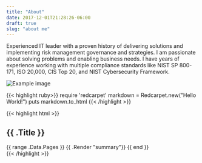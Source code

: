 ```yaml
---
title: "About"
date: 2017-12-01T21:28:26-06:00
draft: true
slug: "about me"
---
```


Experienced IT leader with a proven history of delivering solutions and implementing risk management governance and strategies.  I am passionate about solving problems and enabling business needs.   I have years of experience working with multiple compliance standards like NIST SP 800-171, ISO 20,000, CIS Top 20, and NIST Cybersecurity Framework.

![Example image](/img/mal.jpg)


{{< highlight ruby>}}
require 'redcarpet'
markdown = Redcarpet.new("Hello World!")
puts markdown.to_html
{{< /highlight >}}

{{< highlight html >}}
<section id="main">
  <div>
    <h1 id="title">{{ .Title }}</h1>
    {{ range .Data.Pages }}
      {{ .Render "summary"}}
    {{ end }}
  </div>
</section>
{{< /highlight >}}

<div style="height:600px"></div>
